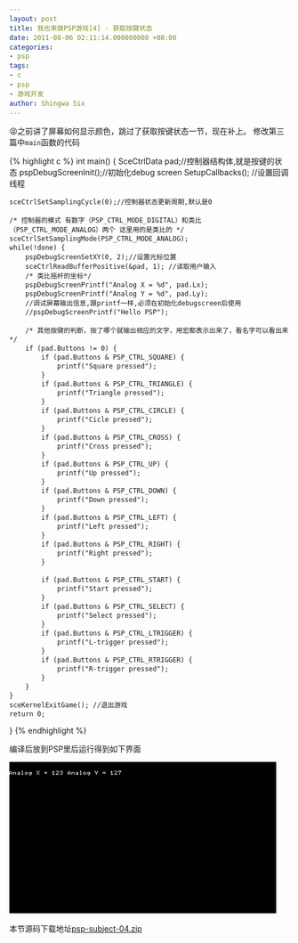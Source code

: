 ```yaml
---
layout: post
title: 我也来做PSP游戏[4] - 获取按键状态
date: 2011-08-06 02:11:14.000000000 +08:00
categories:
- psp
tags:
- c
- psp
- 游戏开发
author: Shingwa Six
---
```


😝之前讲了屏幕如何显示颜色，跳过了获取按键状态一节，现在补上。 修改第三篇中`main`函数的代码

{% highlight c %}
int main()
{
	SceCtrlData pad;//控制器结构体,就是按键的状态
	pspDebugScreenInit();//初始化debug screen
	SetupCallbacks(); //设置回调线程
	
	sceCtrlSetSamplingCycle(0);//控制器状态更新周期,默认是0
	
	/* 控制器的模式 有数字（PSP_CTRL_MODE_DIGITAL）和类比（PSP_CTRL_MODE_ANALOG）两个 这里用的是类比的 */
	sceCtrlSetSamplingMode(PSP_CTRL_MODE_ANALOG);
	while(!done) {
		pspDebugScreenSetXY(0, 2);//设置光标位置
		sceCtrlReadBufferPositive(&pad, 1); //读取用户输入
		/* 类比摇杆的坐标*/
		pspDebugScreenPrintf("Analog X = %d", pad.Lx);
		pspDebugScreenPrintf("Analog Y = %d", pad.Ly);
		//调试屏幕输出信息,跟printf一样,必须在初始化debugscreen后使用
		//pspDebugScreenPrintf("Hello PSP");
		
		/* 其他按键的判断，按了哪个就输出相应的文字，用宏都表示出来了，看名字可以看出来*/
		if (pad.Buttons != 0) {
			if (pad.Buttons & PSP_CTRL_SQUARE) {
				printf("Square pressed");
			}
			if (pad.Buttons & PSP_CTRL_TRIANGLE) {
				printf("Triangle pressed");
			}
			if (pad.Buttons & PSP_CTRL_CIRCLE) {
				printf("Cicle pressed");
			}
			if (pad.Buttons & PSP_CTRL_CROSS) {
				printf("Cross pressed");
			}
			if (pad.Buttons & PSP_CTRL_UP) {
				printf("Up pressed");
			}
			if (pad.Buttons & PSP_CTRL_DOWN) {
				printf("Down pressed");
			}
			if (pad.Buttons & PSP_CTRL_LEFT) {
				printf("Left pressed");
			}
			if (pad.Buttons & PSP_CTRL_RIGHT) {
				printf("Right pressed");
			}
			
			if (pad.Buttons & PSP_CTRL_START) {
				printf("Start pressed");
			}
			if (pad.Buttons & PSP_CTRL_SELECT) {
				printf("Select pressed");
			}
			if (pad.Buttons & PSP_CTRL_LTRIGGER) {
				printf("L-trigger pressed");
			}
			if (pad.Buttons & PSP_CTRL_RTRIGGER) {
				printf("R-trigger pressed");
			}
		}
	}
	sceKernelExitGame(); //退出游戏
	return 0;
}
{% endhighlight %}

编译后放到PSP里后运行得到如下界面

![4-1](/assets/psp/4-1.jpg)

本节源码下载地址[psp-subject-04.zip](/assets/psp/psp-subject-04.zip)
